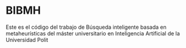 # BIBMH
Este es el código del trabajo de Búsqueda inteligente basada en metaheurísticas del máster universitario en Inteligencia Artificial de la Universidad Polit
